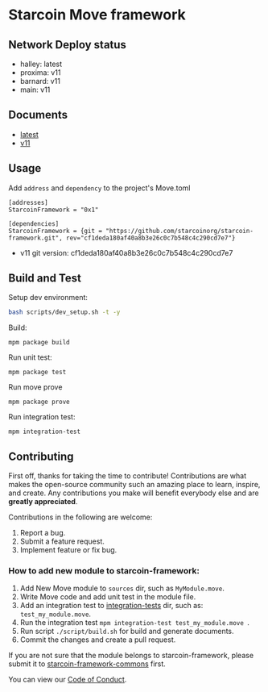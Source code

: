 # Starcoin Move framework

## Network Deploy status

- halley: latest
- proxima: v11
- barnard: v11
- main: v11

## Documents

- [latest](./build/StarcoinFramework/docs)
- [v11](./release/v11/docs)

## Usage

Add `address` and `dependency` to the project's Move.toml

```
[addresses]
StarcoinFramework = "0x1"

[dependencies]
StarcoinFramework = {git = "https://github.com/starcoinorg/starcoin-framework.git", rev="cf1deda180af40a8b3e26c0c7b548c4c290cd7e7"}
```

* v11 git version: cf1deda180af40a8b3e26c0c7b548c4c290cd7e7

## Build and Test

Setup dev environment:

```bash
bash scripts/dev_setup.sh -t -y
```

Build:

```shell
mpm package build 
```

Run unit test:

```shell
mpm package test
```

Run move prove

```shell
mpm package prove
```

Run integration test:

```shell
mpm integration-test
```

## Contributing

First off, thanks for taking the time to contribute! Contributions are what makes the open-source community such an amazing place to learn, inspire, and create. Any contributions you make will benefit everybody else and are **greatly appreciated**.

Contributions in the following are welcome:

1. Report a bug.
2. Submit a feature request.
3. Implement feature or fix bug.

### How to add new module to starcoin-framework:

1. Add New Move module to `sources` dir, such as `MyModule.move`.
2. Write Move code and add unit test in the module file.
3. Add an integration test to [integration-tests](../integration-tests) dir, such as: `test_my_module.move`.
4. Run the integration test `mpm integration-test test_my_module.move `.
5. Run script `./script/build.sh` for build and generate documents.
6. Commit the changes and create a pull request.

If you are not sure that the module belongs to starcoin-framework, please submit it to [starcoin-framework-commons](https://github.com/starcoinorg/starcoin-framework-commons) first.

You can view our [Code of Conduct](./CODE_OF_CONDUCT.md).
